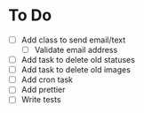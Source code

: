 # To Do

- [ ] Add class to send email/text
    - [ ] Validate email address
- [ ] Add task to delete old statuses
- [ ] Add task to delete old images
- [ ] Add cron task
- [ ] Add prettier
- [ ] Write tests